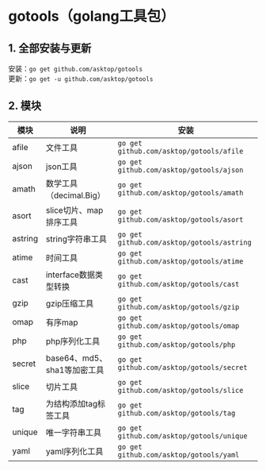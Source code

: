 # gotools（golang工具包）

## 1. 全部安装与更新

安装：`go get github.com/asktop/gotools`  
更新：`go get -u github.com/asktop/gotools`

## 2. 模块
| 模块 | 说明 | 安装 |
| --- | --- | --- |
|afile|文件工具|`go get github.com/asktop/gotools/afile`|
|ajson|json工具|`go get github.com/asktop/gotools/ajson`|
|amath|数学工具（decimal.Big）|`go get github.com/asktop/gotools/amath`|
|asort|slice切片、map排序工具|`go get github.com/asktop/gotools/asort`|
|astring|string字符串工具|`go get github.com/asktop/gotools/astring`|
|atime|时间工具|`go get github.com/asktop/gotools/atime`|
|cast|interface数据类型转换|`go get github.com/asktop/gotools/cast`|
|gzip|gzip压缩工具|`go get github.com/asktop/gotools/gzip`|
|omap|有序map|`go get github.com/asktop/gotools/omap`|
|php|php序列化工具|`go get github.com/asktop/gotools/php`|
|secret|base64、md5、sha1等加密工具|`go get github.com/asktop/gotools/secret`|
|slice|切片工具|`go get github.com/asktop/gotools/slice`|
|tag|为结构添加tag标签工具|`go get github.com/asktop/gotools/tag`|
|unique|唯一字符串工具|`go get github.com/asktop/gotools/unique`|
|yaml|yaml序列化工具|`go get github.com/asktop/gotools/yaml`|

